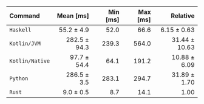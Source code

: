 | Command | Mean [ms] | Min [ms] | Max [ms] | Relative |
|:---|---:|---:|---:|---:|
| `Haskell` | 55.2 ± 4.9 | 52.0 | 66.6 | 6.15 ± 0.63 |
| `Kotlin/JVM` | 282.5 ± 94.3 | 239.3 | 564.0 | 31.44 ± 10.63 |
| `Kotlin/Native` | 97.7 ± 54.4 | 64.1 | 191.2 | 10.88 ± 6.09 |
| `Python` | 286.5 ± 3.5 | 283.1 | 294.7 | 31.89 ± 1.70 |
| `Rust` | 9.0 ± 0.5 | 8.7 | 14.1 | 1.00 |
